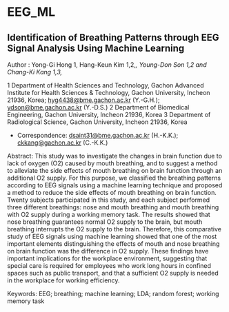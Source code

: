 # EEG_ML


## Identification of Breathing Patterns through EEG Signal Analysis Using Machine Learning

Author : Yong-Gi Hong 1, Hang-Keun Kim 1,2,*, Young-Don Son 1,2 and Chang-Ki Kang 1,3,*


1 Department of Health Sciences and Technology, Gachon Advanced Institute for Health Sciences &
Technology, Gachon University, Incheon 21936, Korea; hyg4438@bme.gachon.ac.kr (Y.-G.H.);
ydson@bme.gachon.ac.kr (Y.-D.S.)
2 Department of Biomedical Engineering, Gachon University, Incheon 21936, Korea
3 Department of Radiological Science, Gachon University, Incheon 21936, Korea
* Correspondence: dsaint31@bme.gachon.ac.kr (H.-K.K.); ckkang@gachon.ac.kr (C.-K.K.)




Abstract: This study was to investigate the changes in brain function due to lack of oxygen (O2)
caused by mouth breathing, and to suggest a method to alleviate the side effects of mouth breathing
on brain function through an additional O2 supply. For this purpose, we classified the breathing
patterns according to EEG signals using a machine learning technique and proposed a method to
reduce the side effects of mouth breathing on brain function. Twenty subjects participated in this
study, and each subject performed three different breathings: nose and mouth breathing and mouth
breathing with O2 supply during a working memory task. The results showed that nose breathing
guarantees normal O2 supply to the brain, but mouth breathing interrupts the O2 supply to the brain.
Therefore, this comparative study of EEG signals using machine learning showed that one of the most
important elements distinguishing the effects of mouth and nose breathing on brain function was the
difference in O2 supply. These findings have important implications for the workplace environment,
suggesting that special care is required for employees who work long hours in confined spaces such
as public transport, and that a sufficient O2 supply is needed in the workplace for working efficiency.


Keywords: EEG; breathing; machine learning; LDA; random forest; working memory task


